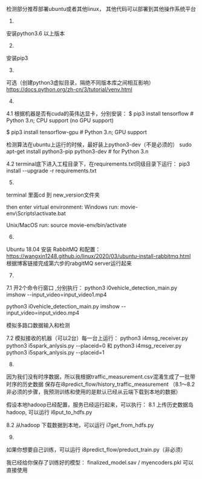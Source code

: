 检测部分推荐部署ubuntu或者其他linux，
其他代码可以部署到其他操作系统平台

1.
安装python3.6 以上版本

2. 
安装pip3 

3.
可选（创建python3虚拟目录，隔绝不同版本库之间相互影响）
https://docs.python.org/zh-cn/3/tutorial/venv.html

4.
4.1
根据机器是否有cuda的英伟达显卡，分别安装：
$ pip3 install tensorflow     # Python 3.n; CPU support (no GPU support)

$ pip3 install tensorflow-gpu # Python 3.n; GPU support

检测算法在ubuntu上运行的时候，最好装上python3-dev（不是必须的）
sudo apt-get install python3-pip python3-dev # for Python 3.n

4.2
terminal底下进入工程目录下，在requirements.txt同级目录下运行：
pip3 install --upgrade -r requirements.txt


5.
terminal 里面cd 到 new_version文件夹

then enter virtual environment:
Windows run:
movie-env\Scripts\activate.bat

Unix/MacOS run:
source movie-env/bin/activate

6.
Ubuntu 18.04 安装 RabbitMQ 和配置：
https://wangxin1248.github.io/linux/2020/03/ubuntu-install-rabbitmq.html
根据博客链接完成第六步的rabgitMQ server运行起来

7.

7.1
开2个命令行窗口 ,分别执行：
python3 i0vehicle_detection_main.py imshow --input_video=input_video1.mp4

python3 i0vehicle_detection_main.py imshow --input_video=input_video.mp4

模拟多路口数据输入和检测

7.2
模拟接收的机器（可以2台）每一台上运行：
python3 i4msg_receiver.py 
python3 i5spark_anlysis.py --placeid=0
和
python3 i4msg_receiver.py 
python3 i5spark_anlysis.py --placeid=1

8.
因为我们没有时序数据，所以我根据traffic_measurement.csv混淆生成了一批带时序的历史数据
保存在i8predict_flow/history_traffic_measurement
（8.1～8.2非必须的步骤，我预测训练和使用的是默认已经从云端下载到本地的数据）

假设本地hadoop已经配置，服务已经运行起来，可以执行：
8.1
上传历史数据岛hadoop, 可以运行 i6put_to_hdfs.py

8.2
从hadoop 下载数据到本地，可以运行 i7get_from_hdfs.py

9.
如果你想要自己训练，可以运行 i8predict_flow/preduct_train.py（非必须）

我已经给你保存了训练好的模型： finalized_model.sav / myencoders.pkl
可以直接使用







